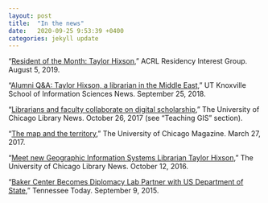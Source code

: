```yaml
---
layout: post
title:  "In the news"
date:   2020-09-25 9:53:39 +0400
categories: jekyll update
---
```


“[Resident of the Month: Taylor Hixson](https://acrl.ala.org/residency/resident-of-the-month-taylor-hixson/),” ACRL Residency Interest Group. August 5, 2019.

“[Alumni Q&A: Taylor Hixson, a librarian in the Middle East](https://www.sis.utk.edu/alumni-qa-taylor-hixson-librarian-middle-east),” UT Knoxville School of Information Sciences News. September 25, 2018.

“[Librarians and faculty collaborate on digital scholarship](http://news.lib.uchicago.edu/blog/2017/10/26/librarians-and-faculty-collaborate-on-digital-scholarship/),” The University of Chicago Library News. October 26, 2017 (see “Teaching GIS” section).

“[The map and the territory](http://mag.uchicago.edu/university-news/map-and-territory),” The University of Chicago Magazine. March 27, 2017.

“[Meet new Geographic Information Systems Librarian Taylor Hixson](http://news.lib.uchicago.edu/blog/2016/10/12/meet-new-geographic-information-systems-librarian-taylor-hixson/),” The University of Chicago Library News. October 12, 2016.

“[Baker Center Becomes Diplomacy Lab Partner with US Department of State](http://tntoday.utk.edu/2015/09/09/baker-center-diplomacy-lab-partner-department-state/),” Tennessee Today. September 9, 2015.
